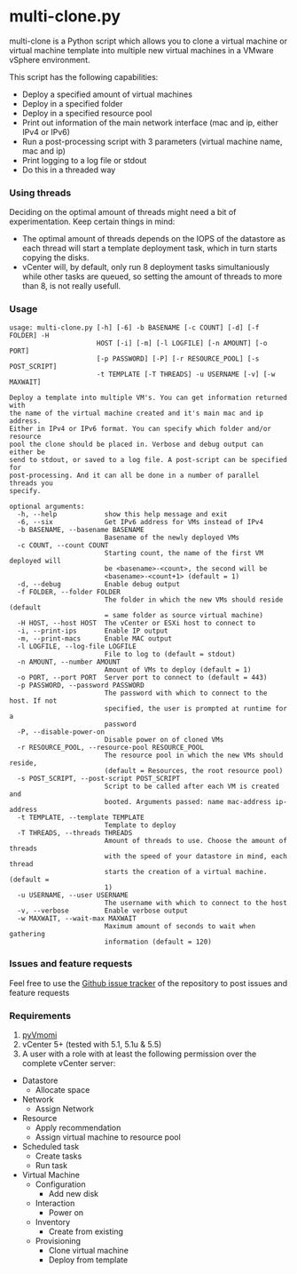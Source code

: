 multi-clone.py
==============
multi-clone is a Python script which allows you to clone a virtual machine or virtual machine template into multiple new virtual machines in a VMware vSphere environment. 

This script has the following capabilities:
* Deploy a specified amount of virtual machines
* Deploy in a specified folder
* Deploy in a specified resource pool
* Print out information of the main network interface (mac and ip, either IPv4 or IPv6)
* Run a post-processing script with 3 parameters (virtual machine name, mac and ip)
* Print logging to a log file or stdout
* Do this in a threaded way

### Using threads ###
Deciding on the optimal amount of threads might need a bit of experimentation. Keep certain things in mind:
* The optimal amount of threads depends on the IOPS of the datastore as each thread will start a template deployment task, which in turn starts copying the disks.
* vCenter will, by default, only run 8 deployment tasks simultaniously while other tasks are queued, so setting the amount of threads to more than 8, is not really usefull.

### Usage ###
    usage: multi-clone.py [-h] [-6] -b BASENAME [-c COUNT] [-d] [-f FOLDER] -H
                          HOST [-i] [-m] [-l LOGFILE] [-n AMOUNT] [-o PORT]
                          [-p PASSWORD] [-P] [-r RESOURCE_POOL] [-s POST_SCRIPT]
                          -t TEMPLATE [-T THREADS] -u USERNAME [-v] [-w MAXWAIT]

    Deploy a template into multiple VM's. You can get information returned with
    the name of the virtual machine created and it's main mac and ip address.
    Either in IPv4 or IPv6 format. You can specify which folder and/or resource
    pool the clone should be placed in. Verbose and debug output can either be
    send to stdout, or saved to a log file. A post-script can be specified for
    post-processing. And it can all be done in a number of parallel threads you
    specify.

    optional arguments:
      -h, --help            show this help message and exit
      -6, --six             Get IPv6 address for VMs instead of IPv4
      -b BASENAME, --basename BASENAME
                            Basename of the newly deployed VMs
      -c COUNT, --count COUNT
                            Starting count, the name of the first VM deployed will
                            be <basename>-<count>, the second will be
                            <basename>-<count+1> (default = 1)
      -d, --debug           Enable debug output
      -f FOLDER, --folder FOLDER
                            The folder in which the new VMs should reside (default
                            = same folder as source virtual machine)
      -H HOST, --host HOST  The vCenter or ESXi host to connect to
      -i, --print-ips       Enable IP output
      -m, --print-macs      Enable MAC output
      -l LOGFILE, --log-file LOGFILE
                            File to log to (default = stdout)
      -n AMOUNT, --number AMOUNT
                            Amount of VMs to deploy (default = 1)
      -o PORT, --port PORT  Server port to connect to (default = 443)
      -p PASSWORD, --password PASSWORD
                            The password with which to connect to the host. If not
                            specified, the user is prompted at runtime for a
                            password
      -P, --disable-power-on
                            Disable power on of cloned VMs
      -r RESOURCE_POOL, --resource-pool RESOURCE_POOL
                            The resource pool in which the new VMs should reside,
                            (default = Resources, the root resource pool)
      -s POST_SCRIPT, --post-script POST_SCRIPT
                            Script to be called after each VM is created and
                            booted. Arguments passed: name mac-address ip-address
      -t TEMPLATE, --template TEMPLATE
                            Template to deploy
      -T THREADS, --threads THREADS
                            Amount of threads to use. Choose the amount of threads
                            with the speed of your datastore in mind, each thread
                            starts the creation of a virtual machine. (default =
                            1)
      -u USERNAME, --user USERNAME
                            The username with which to connect to the host
      -v, --verbose         Enable verbose output
      -w MAXWAIT, --wait-max MAXWAIT
                            Maximum amount of seconds to wait when gathering
                            information (default = 120)

### Issues and feature requests
Feel free to use the [Github issue tracker](https://github.com/pdellaert/vSphere-Python/issues) of the repository to post issues and feature requests

### Requirements ### 
1. [pyVmomi](https://github.com/vmware/pyvmomi)
2. vCenter 5+ (tested with 5.1, 5.1u & 5.5)
3. A user with a role with at least the following permission over the complete vCenter server:
  * Datastore 
    * Allocate space
  * Network
    * Assign Network
  * Resource
    * Apply recommendation
    * Assign virtual machine to resource pool
  * Scheduled task
    * Create tasks
    * Run task
  * Virtual Machine
    * Configuration
      * Add new disk
    * Interaction
      * Power on
    * Inventory
      * Create from existing
    * Provisioning
      * Clone virtual machine
      * Deploy from template

